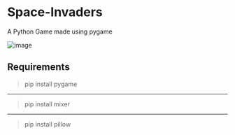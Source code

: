 # Space-Invaders
A Python Game made using pygame

![image](https://user-images.githubusercontent.com/79045059/118375767-7deec080-b5e1-11eb-904f-287dddd62699.png)

## Requirements
> pip install pygame
***
> pip install mixer
***
> pip install pillow
